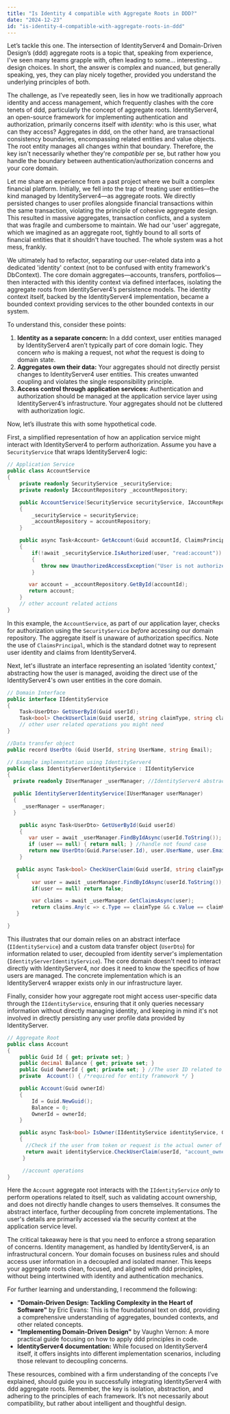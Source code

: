 ```yaml
---
title: "Is Identity 4 compatible with Aggregate Roots in DDD?"
date: "2024-12-23"
id: "is-identity-4-compatible-with-aggregate-roots-in-ddd"
---
```


Let’s tackle this one. The intersection of IdentityServer4 and Domain-Driven Design’s (ddd) aggregate roots is a topic that, speaking from experience, I've seen many teams grapple with, often leading to some… interesting… design choices. In short, the answer is complex and nuanced, but generally speaking, yes, they can play nicely together, provided you understand the underlying principles of both.

The challenge, as I’ve repeatedly seen, lies in how we traditionally approach identity and access management, which frequently clashes with the core tenets of ddd, particularly the concept of aggregate roots. IdentityServer4, an open-source framework for implementing authentication and authorization, primarily concerns itself with *identity*: who is this user, what can they access? Aggregates in ddd, on the other hand, are transactional consistency boundaries, encompassing related entities and value objects. The root entity manages all changes within that boundary. Therefore, the key isn't necessarily whether they're *compatible* per se, but rather how you handle the boundary between authentication/authorization concerns and your core domain.

Let me share an experience from a past project where we built a complex financial platform. Initially, we fell into the trap of treating user entities—the kind managed by IdentityServer4—as aggregate roots. We directly persisted changes to user profiles alongside financial transactions within the same transaction, violating the principle of cohesive aggregate design. This resulted in massive aggregates, transaction conflicts, and a system that was fragile and cumbersome to maintain. We had our 'user' aggregate, which we imagined as an aggregate root, tightly bound to all sorts of financial entities that it shouldn't have touched. The whole system was a hot mess, frankly.

We ultimately had to refactor, separating our user-related data into a dedicated 'identity' context (not to be confused with entity framework's DbContext). The core domain aggregates—accounts, transfers, portfolios—then interacted with this identity context via defined interfaces, isolating the aggregate roots from IdentityServer4’s persistence models. The identity context itself, backed by the IdentityServer4 implementation, became a bounded context providing services to the other bounded contexts in our system.

To understand this, consider these points:

1.  **Identity as a separate concern:** In a ddd context, user entities managed by IdentityServer4 aren’t typically part of core domain logic. They concern *who* is making a request, not *what* the request is doing to domain state.
2.  **Aggregates own their data:** Your aggregates should not directly persist changes to IdentityServer4 user entities. This creates unwanted coupling and violates the single responsibility principle.
3.  **Access control through application services:** Authentication and authorization should be managed at the application service layer using IdentityServer4’s infrastructure. Your aggregates should not be cluttered with authorization logic.

Now, let’s illustrate this with some hypothetical code.

First, a simplified representation of how an application service might interact with IdentityServer4 to perform authorization. Assume you have a `SecurityService` that wraps IdentityServer4 logic:

```csharp
// Application Service
public class AccountService
{
    private readonly SecurityService _securityService;
    private readonly IAccountRepository _accountRepository;

    public AccountService(SecurityService securityService, IAccountRepository accountRepository)
    {
        _securityService = securityService;
        _accountRepository = accountRepository;
    }

    public async Task<Account> GetAccount(Guid accountId, ClaimsPrincipal user)
    {
        if(!await _securityService.IsAuthorized(user, "read:account"))
        {
           throw new UnauthorizedAccessException("User is not authorized to read accounts.");
        }

       var account = _accountRepository.GetById(accountId);
       return account;
    }
    // other account related actions
}
```
In this example, the `AccountService`, as part of our application layer, checks for authorization using the `SecurityService` *before* accessing our domain repository. The aggregate itself is unaware of authorization specifics. Note the use of `ClaimsPrincipal`, which is the standard dotnet way to represent user identity and claims from IdentityServer4.

Next, let's illustrate an interface representing an isolated ‘identity context,’ abstracting how the user is managed, avoiding the direct use of the IdentityServer4's own user entities in the core domain.

```csharp
// Domain Interface
public interface IIdentityService
{
    Task<UserDto> GetUserById(Guid userId);
    Task<bool> CheckUserClaim(Guid userId, string claimType, string claimValue);
    // other user related operations you might need
}

//Data transfer object
public record UserDto (Guid UserId, string UserName, string Email);

// Example implementation using IdentityServer4
public class IdentityServerIdentityService : IIdentityService
{
  private readonly IUserManager _userManager; //IdentityServer4 abstraction

  public IdentityServerIdentityService(IUserManager userManager)
  {
     _userManager = userManager;
  }

    public async Task<UserDto> GetUserById(Guid userId)
    {
       var user = await _userManager.FindByIdAsync(userId.ToString());
       if (user == null) { return null; } //handle not found case
       return new UserDto(Guid.Parse(user.Id), user.UserName, user.Email);
    }

   public async Task<bool> CheckUserClaim(Guid userId, string claimType, string claimValue)
   {
        var user = await _userManager.FindByIdAsync(userId.ToString());
        if(user == null) return false;

        var claims = await _userManager.GetClaimsAsync(user);
        return claims.Any(c => c.Type == claimType && c.Value == claimValue);
   }

}

```

This illustrates that our domain relies on an abstract interface (`IIdentityService`) and a custom data transfer object (`UserDto`) for information related to user, decoupled from identity server's implementation (`IdentityServerIdentityService`). The core domain doesn't need to interact directly with IdentityServer4, nor does it need to know the specifics of how users are managed. The concrete implementation which is an IdentityServer4 wrapper exists only in our infrastructure layer.

Finally, consider how your aggregate root might access user-specific data through the `IIdentityService`, ensuring that it only queries necessary information without directly managing identity, and keeping in mind it's not involved in directly persisting any user profile data provided by IdentityServer.

```csharp
// Aggregate Root
public class Account
{
    public Guid Id { get; private set; }
    public decimal Balance { get; private set; }
    public Guid OwnerId { get; private set; } //The user ID related to this account
    private  Account() { /*required for entity framework */ }

    public Account(Guid ownerId)
    {
        Id = Guid.NewGuid();
        Balance = 0;
        OwnerId = ownerId;
    }

    public async Task<bool> IsOwner(IIdentityService identityService, Guid userId)
    {
      //Check if the user from token or request is the actual owner of the account
      return await identityService.CheckUserClaim(userId, "account_owner", Id.ToString());
     }

     //account operations
}
```

Here the `Account` aggregate root interacts with the `IIdentityService` *only* to perform operations related to itself, such as validating account ownership, and does not directly handle changes to users themselves. It consumes the abstract interface, further decoupling from concrete implementations. The user's details are primarily accessed via the security context at the application service level.

The critical takeaway here is that you need to enforce a strong separation of concerns. Identity management, as handled by IdentityServer4, is an infrastructural concern. Your domain focuses on business rules and should access user information in a decoupled and isolated manner. This keeps your aggregate roots clean, focused, and aligned with ddd principles, without being intertwined with identity and authentication mechanics.

For further learning and understanding, I recommend the following:

*   **"Domain-Driven Design: Tackling Complexity in the Heart of Software"** by Eric Evans: This is the foundational text on ddd, providing a comprehensive understanding of aggregates, bounded contexts, and other related concepts.
*   **"Implementing Domain-Driven Design"** by Vaughn Vernon: A more practical guide focusing on how to apply ddd principles in code.
*   **IdentityServer4 documentation:** While focused on IdentityServer4 itself, it offers insights into different implementation scenarios, including those relevant to decoupling concerns.

These resources, combined with a firm understanding of the concepts I’ve explained, should guide you in successfully integrating IdentityServer4 with ddd aggregate roots. Remember, the key is isolation, abstraction, and adhering to the principles of each framework. It’s not necessarily about compatibility, but rather about intelligent and thoughtful design.
